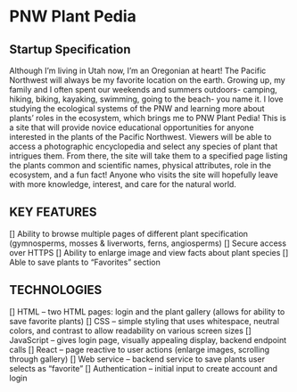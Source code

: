 # PNW Plant Pedia
## Startup Specification

Although I’m living in Utah now, I’m an Oregonian at heart! The Pacific Northwest will always be my favorite location on the earth. Growing up, my family and I often spent our weekends and summers outdoors- camping, hiking, biking, kayaking, swimming, going to the beach- you name it. I love studying the ecological systems of the PNW and learning more about plants’ roles in the ecosystem, which brings me to PNW Plant Pedia! This is a site that will provide novice educational opportunities for anyone interested in the plants of the Pacific Northwest. Viewers will be able to access a photographic encyclopedia and select any species of plant that intrigues them. From there, the site will take them to a specified page listing the plants common and scientific names, physical attributes, role in the ecosystem, and a fun fact! Anyone who visits the site will hopefully leave with more knowledge, interest, and care for the natural world.  

## KEY FEATURES 
[] Ability to browse multiple pages of different plant specification (gymnosperms, mosses & liverworts, ferns, angiosperms) 
[] Secure access over HTTPS 
[] Ability to enlarge image and view facts about plant species 
[] Able to save plants to “Favorites” section 

## TECHNOLOGIES
[] HTML – two HTML pages: login and the plant gallery (allows for ability to save favorite plants) 
[] CSS – simple styling that uses whitespace, neutral colors, and contrast to allow readability on various screen sizes 
[] JavaScript – gives login page, visually appealing display, backend endpoint calls 
[] React – page reactive to user actions (enlarge images, scrolling through gallery) 
[] Web service – backend service to save plants user selects as “favorite” 
[] Authentication – initial input to create account and login  